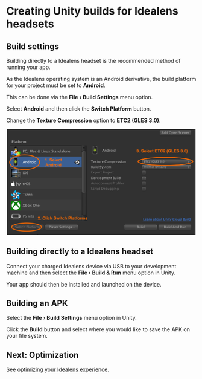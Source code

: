 # Creating Unity builds for Idealens headsets

## Build settings

Building directly to a Idealens headset is the recommended method of running your app.

As the Idealens operating system is an Android derivative, the build platform for your project must be set to **Android**.

This can be done via the **File › Build Settings** menu option.

Select **Android** and then click the **Switch Platform** button.

Change the **Texture Compression** option to **ETC2 (GLES 3.0)**.

<p align="center">
  <img alt="Switch platforms to Android" width="500px" src="assets/ChangeTextureCompressionImage.png">
</p>

## Building directly to a Idealens headset

Connect your charged Idealens device via USB to your development machine and then select the **File › Build & Run** menu option in Unity.

Your app should then be installed and launched on the device.

## Building an APK

Select the **File › Build Settings** menu option in Unity.

Click the **Build** button and select where you would like to save the APK on your file system.

## Next: Optimization

See [optimizing your Idealens experience](/docs/optimizing-idealens-experiences.md).
